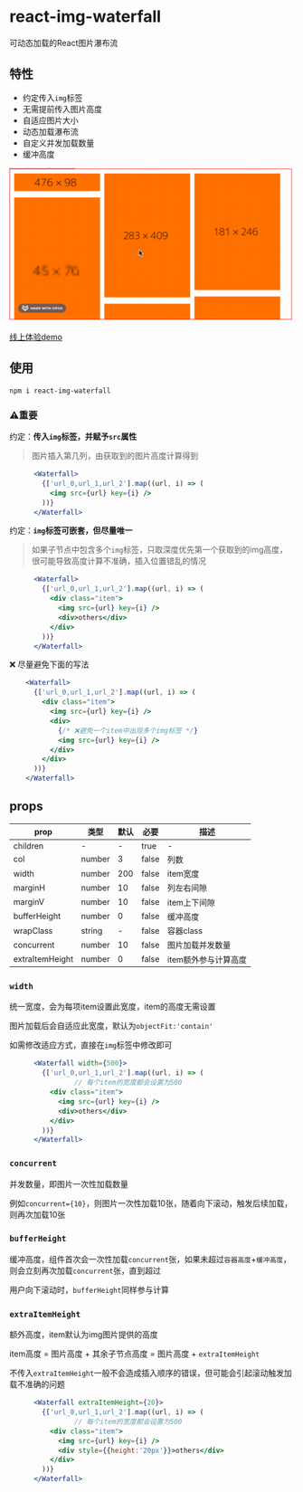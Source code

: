 # react-img-waterfall
可动态加载的React图片瀑布流

## 特性

- 约定传入`img`标签
- 无需提前传入图片高度
- 自适应图片大小
- 动态加载瀑布流
- 自定义并发加载数量
- 缓冲高度

![react-img-waterfall](https://github.com/luoyang233/blog/blob/master/images/react-img-waterfall.gif)

[线上体验demo](https://codesandbox.io/s/zhong-ji-ban-ben-hvwgk)

## 使用

```
npm i react-img-waterfall
```

### ⚠️重要

约定：**传入`img`标签，并赋予`src`属性**

> 图片插入第几列，由获取到的图片高度计算得到

```jsx
      <Waterfall>
        {['url_0,url_1,url_2'].map((url, i) => (
          <img src={url} key={i} />
        ))}
      </Waterfall>
```

约定：**`img`标签可嵌套，但尽量唯一**

> 如果子节点中包含多个`img`标签，只取深度优先第一个获取到的img高度，很可能导致高度计算不准确，插入位置错乱的情况

```jsx
      <Waterfall>
        {['url_0,url_1,url_2'].map((url, i) => (
          <div class="item">
            <img src={url} key={i} />
            <div>others</div>
          </div>
        ))}
      </Waterfall>
```

❌ 尽量避免下面的写法

```jsx
    <Waterfall>
      {['url_0,url_1,url_2'].map((url, i) => (
        <div class="item">
          <img src={url} key={i} />
          <div>
            {/* ❌避免一个item中出现多个img标签 */}
            <img src={url} key={i} />
          </div>
        </div>
      ))}
    </Waterfall>
```



## props

| prop            | 类型   | 默认 | 必要  | 描述                 |
| --------------- | ------ | ---- | ----- | -------------------- |
| children        | -      | -    | true  | -                    |
| col             | number | 3    | false | 列数                 |
| width           | number | 200  | false | item宽度             |
| marginH         | number | 10   | false | 列左右间隙           |
| marginV         | number | 10   | false | item上下间隙         |
| bufferHeight    | number | 0    | false | 缓冲高度             |
| wrapClass       | string | -    | false | 容器class            |
| concurrent      | number | 10   | false | 图片加载并发数量     |
| extraItemHeight | number | 0    | false | item额外参与计算高度 |

### `width`

统一宽度，会为每项item设置此宽度，item的高度无需设置

图片加载后会自适应此宽度，默认为`objectFit:'contain'`

如需修改适应方式，直接在`img`标签中修改即可

```jsx
      <Waterfall width={500}>
        {['url_0,url_1,url_2'].map((url, i) => (
    			// 每个item的宽度都会设置为500
          <div class="item">
            <img src={url} key={i} />
            <div>others</div>
          </div>
        ))}
      </Waterfall>
```

### `concurrent`

并发数量，即图片一次性加载数量

例如`concurrent={10}`，则图片一次性加载10张，随着向下滚动，触发后续加载，则再次加载10张

### `bufferHeight`

缓冲高度，组件首次会一次性加载`concurrent`张，如果未超过`容器高度`+`缓冲高度`，则会立刻再次加载`concurrent`张，直到超过

用户向下滚动时，`bufferHeight`同样参与计算

### `extraItemHeight`

额外高度，item默认为img图片提供的高度

item高度 = 图片高度 + 其余子节点高度 = 图片高度 + `extraItemHeight`

不传入`extraItemHeight`一般不会造成插入顺序的错误，但可能会引起滚动触发加载不准确的问题

```jsx
      <Waterfall extraItemHeight={20}>
        {['url_0,url_1,url_2'].map((url, i) => (
    			// 每个item的宽度都会设置为500
          <div class="item">
            <img src={url} key={i} />
            <div style={{height:'20px'}}>others</div>
          </div>
        ))}
      </Waterfall>
```
